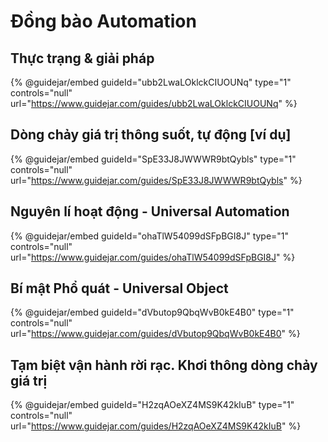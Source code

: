 # Đồng bào Automation

## Thực trạng & giải pháp

{% @guidejar/embed guideId="ubb2LwaLOklckCIUOUNq" type="1" controls="null" url="https://www.guidejar.com/guides/ubb2LwaLOklckCIUOUNq" %}

## Dòng chảy giá trị thông suốt, tự động \[ví dụ]

{% @guidejar/embed guideId="SpE33J8JWWWR9btQybls" type="1" controls="null" url="https://www.guidejar.com/guides/SpE33J8JWWWR9btQybls" %}

## Nguyên lí hoạt động - Universal Automation

{% @guidejar/embed guideId="ohaTlW54099dSFpBGI8J" type="1" controls="null" url="https://www.guidejar.com/guides/ohaTlW54099dSFpBGI8J" %}

## Bí mật Phổ quát - Universal Object

{% @guidejar/embed guideId="dVbutop9QbqWvB0kE4B0" type="1" controls="null" url="https://www.guidejar.com/guides/dVbutop9QbqWvB0kE4B0" %}

## Tạm biệt vận hành rời rạc. Khơi thông dòng chảy giá trị

{% @guidejar/embed guideId="H2zqAOeXZ4MS9K42kIuB" type="1" controls="null" url="https://www.guidejar.com/guides/H2zqAOeXZ4MS9K42kIuB" %}

